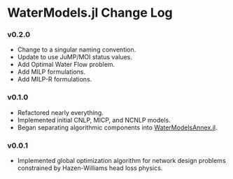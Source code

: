 WaterModels.jl Change Log
=========================

### v0.2.0
- Change to a singular naming convention.
- Update to use JuMP/MOI status values.
- Add Optimal Water Flow problem.
- Add MILP formulations.
- Add MILP-R formulations.

### v0.1.0
- Refactored nearly everything.
- Implemented initial CNLP, MICP, and NCNLP models.
- Began separating algorithmic components into [WaterModelsAnnex.jl](https://github.com/lanl-ansi/WaterModelsAnnex.jl).

### v0.0.1
- Implemented global optimization algorithm for network design problems constrained by Hazen-Williams head loss physics.
